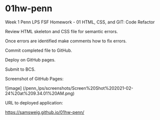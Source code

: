 # 01hw-penn
Week 1 Penn LPS FSF Homework - 01 HTML, CSS, and GIT: Code Refactor

Review HTML skeleton and CSS file for semantic errors. 

Once errors are identified make comments how to fix errors.

Commit completed file to GitHub.

Deploy on GitHub pages.

Submit to BCS.

Screenshot of GitHub Pages:

![image]
(/penn_lps/screenshots/Screen%20Shot%202021-02-24%20at%209.34.01%20AM.png)

URL to deployed application:

https://samsweig.github.io/01hw-penn/
